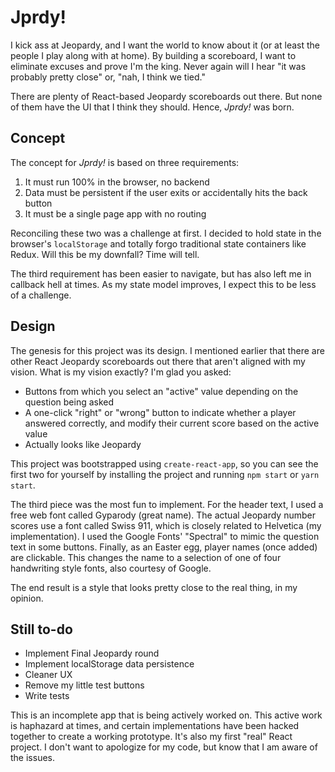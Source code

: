 # Jprdy!

I kick ass at Jeopardy, and I want the world to know about it (or at least the people I play along with at home). By building a scoreboard, I want to eliminate excuses and prove I'm the king. Never again will I hear "it was probably pretty close" or, "nah, I think we tied."

There are plenty of React-based Jeopardy scoreboards out there. But none of them have the UI that I think they should. Hence, *Jprdy!* was born.

## Concept

The concept for *Jprdy!* is based on three requirements:

  1.  It must run 100% in the browser, no backend
  2.  Data must be persistent if the user exits or accidentally hits the back button
  3.  It must be a single page app with no routing

Reconciling these two was a challenge at first. I decided to hold state in the browser's `localStorage` and totally forgo traditional state containers like Redux. Will this be my downfall? Time will tell.

The third requirement has been easier to navigate, but has also left me in callback hell at times. As my state model improves, I expect this to be less of a challenge.

## Design

The genesis for this project was its design. I mentioned earlier that there are other React Jeopardy scoreboards out there that aren't aligned with my vision. What is my vision exactly? I'm glad you asked:

  - Buttons from which you select an "active" value depending on the question being asked
  - A one-click "right" or "wrong" button to indicate whether a player answered correctly, and modify their current score based on the active value
  - Actually looks like Jeopardy

This project was bootstrapped using `create-react-app`, so you can see the first two for yourself by installing the project and running `npm start` or `yarn start`.

The third piece was the most fun to implement. For the header text, I used a free web font called Gyparody (great name). The actual Jeopardy number scores use a font called Swiss 911, which is closely related to Helvetica (my implementation). I used the Google Fonts' "Spectral" to mimic the question text in some buttons. Finally, as an Easter egg, player names (once added) are clickable. This changes the name to a selection of one of four handwriting style fonts, also courtesy of Google.

The end result is a style that looks pretty close to the real thing, in my opinion.

## Still to-do

- Implement Final Jeopardy round
- Implement localStorage data persistence
- Cleaner UX
- Remove my little test buttons
- Write tests

This is an incomplete app that is being actively worked on. This active work is haphazard at times, and certain implementations have been hacked together to create a working prototype. It's also my first "real" React project. I don't want to apologize for my code, but know that I am aware of the issues.
